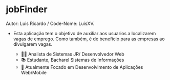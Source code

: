 ﻿# jobFinder
  Autor: Luis Ricardo / Code-Nome: LuisXV.
- Esta aplicação tem o objetivo de auxiliar aos usuarios a localizarem vagas de emprego. Como também, é de beneficio para as empresas ao divulgarem vagas.

  - 👨‍💻 Analista de Sistemas JR/ Desenvolvedor Web
  - 📚 Estudante, Bacharel Sistemas de Informações
  - 🎯 Atualmente Focado em Desenvolvimento de Aplicações Web/Mobile

